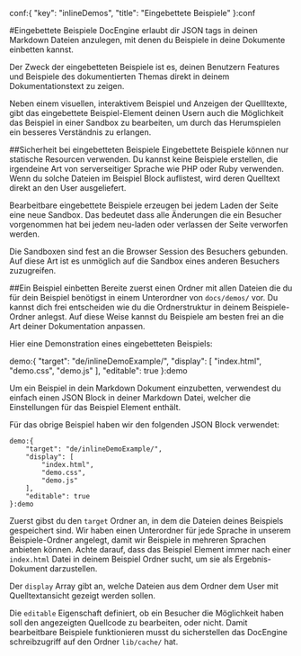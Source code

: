 conf:{
    "key": "inlineDemos",
    "title": "Eingebettete Beispiele"
}:conf

#Eingebettete Beispiele
DocEngine erlaubt dir JSON tags in deinen Markdown Dateien anzulegen, mit denen du Beispiele in deine
Dokumente einbetten kannst.

Der Zweck der eingebetteten Beispiele ist es, deinen Benutzern Features und Beispiele des dokumentierten
Themas direkt in deinem Dokumentationstext zu zeigen.

Neben einem visuellen, interaktivem Beispiel und Anzeigen der Quellltexte, gibt
das eingebettete Beispiel-Element deinen Usern auch die Möglichkeit das Beispiel in einer Sandbox zu bearbeiten,
um durch das Herumspielen ein besseres Verständnis zu erlangen.

##Sicherheit bei eingebetteten Beispiele
Eingebettete Beispiele können nur statische Resourcen verwenden. Du kannst keine Beispiele erstellen, die
irgendeine Art von serverseitiger Sprache wie PHP oder Ruby verwenden. Wenn du solche Dateien im
Beispiel Block auflistest, wird deren Quelltext direkt an den User ausgeliefert.

Bearbeitbare eingebettete Beispiele erzeugen bei jedem Laden der Seite eine neue Sandbox. Das bedeutet
dass alle Änderungen die ein Besucher vorgenommen hat bei jedem neu-laden oder verlassen der Seite
verworfen werden.

Die Sandboxen sind fest an die Browser Session des Besuchers gebunden. Auf diese Art ist es unmöglich
auf die Sandbox eines anderen Besuchers zuzugreifen.

##Ein Beispiel einbetten
Bereite zuerst einen Ordner mit allen Dateien die du für dein Beispiel benötigst in einem Unterordner
von `docs/demos/` vor. Du kannst dich frei entscheiden wie du die Ordnerstruktur in deinem Beispiele-Ordner
anlegst. Auf diese Weise kannst du Beispiele am besten frei an die Art deiner Dokumentation anpassen.

Hier eine Demonstration eines eingebetteten Beispiels:

demo:{
    "target": "de/inlineDemoExample/",
    "display": [
        "index.html",
        "demo.css",
        "demo.js"
    ],
    "editable": true
}:demo

Um ein Beispiel in dein Markdown Dokument einzubetten, verwendest du einfach einen JSON Block in deiner
Markdown Datei, welcher die Einstellungen für das Beispiel Element enthält.

Für das obrige Beispiel haben wir den folgenden JSON Block verwendet:

    demo:{
        "target": "de/inlineDemoExample/",
        "display": [
            "index.html",
            "demo.css",
            "demo.js"
        ],
        "editable": true
    }:demo

Zuerst gibst du den `target` Ordner an, in dem die Dateien deines Beispiels gespeichert sind. Wir haben
einen Unterordner für jede Sprache in unserem Beispiele-Ordner angelegt, damit wir Beispiele in mehreren Sprachen
anbieten können. Achte darauf, dass das Beispiel Element immer nach einer `index.html` Datei in deinem Beispiel Ordner
sucht, um sie als Ergebnis-Dokument darzustellen.

Der `display` Array gibt an, welche Dateien aus dem Ordner dem User mit Quelltextansicht gezeigt
werden sollen.

Die `editable` Eigenschaft definiert, ob ein Besucher die Möglichkeit haben soll den angezeigten Quellcode
zu bearbeiten, oder nicht. Damit bearbeitbare Beispiele funktionieren musst du sicherstellen das DocEngine
schreibzugriff auf den Ordner `lib/cache/` hat.
